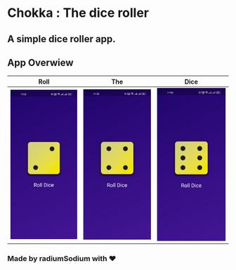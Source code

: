 # Chokka : The dice roller 
## A simple dice roller app.




## App Overwiew
| Roll | The| Dice |
| --- | --- | --- |
| ![one](/images/1.jpg) | ![two](/images/2.jpg) | ![three](/images/3.jpg) |


### Made by radiumSodium with ❤
<a href="https://www.facebook.com/sir4n4" target="_blank">
  
</a>
